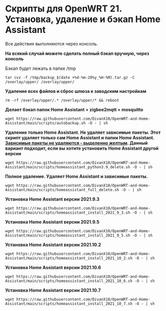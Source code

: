 # Скрипты для OpenWRT 21. Установка, удаление и бэкап Home Assistant 

Все действия выполняются через консоль.

__На всякий случай можете сделать полный бэкап вручную, через консоль__

Бэкап будет лежать в папке /tmp
```
tar cvz -f /tmp/backup_$(date +%d-%m-20%y_%H-%M).tar.gz -C /overlay/upper/ /overlay/upper/
```
__Удаление всех файлов и сброс шлюза к заводским настройкам__
```
rm -rf /overlay/upper/.* /overlay/upper/* && reboot
```

__Делает бэкап папок Home Assistant + zigbee2mqtt + mosquitto__
```
wget https://raw.githubusercontent.com/DivanX10/OpenWRT-and-Home-Assistant/main/scripts/autobackup.sh -O - | sh
```

__Удаление только Home Assistant. Не удаляет зависимые пакеты. Этот скрипт удаляет только сам Home Assistant и папки Home Assistant. [Зависимые пакеты не удаляются - выделенно желтым](https://github.com/openlumi/homeassistant_on_openwrt/blob/21.02/ha_install.sh#L33-L182). Данный вариант подходит, если вы хотите установить Home Assistant другой версии__ 

```
wget https://raw.githubusercontent.com/DivanX10/OpenWRT-and-Home-Assistant/main/scripts/homeassistant_python3.9_delete.sh -O - | sh
```

__Полное удаление. Удаляет Home Assistant и зависимые пакеты.__
```
wget https://raw.githubusercontent.com/DivanX10/OpenWRT-and-Home-Assistant/main/scripts/homeassistant_full_delete.sh -O - | sh
```

__Установка Home Assistant версии 2021.9.3__
```
wget https://raw.githubusercontent.com/DivanX10/OpenWRT-and-Home-Assistant/main/scripts/homeassistant_install_2021_9_3.sh -O - | sh
```

__Установка Home Assistant версии 2021.9.5__
```
wget https://raw.githubusercontent.com/DivanX10/OpenWRT-and-Home-Assistant/main/scripts/homeassistant_install_2021_9_5.sh -O - | sh
```

__Установка Home Assistant версии 2021.10.2__
```
wget https://raw.githubusercontent.com/DivanX10/OpenWRT-and-Home-Assistant/main/scripts/homeassistant_install_2021_10_2.sh -O - | sh
```

__Установка Home Assistant версии 2021.10.6__
```
wget https://raw.githubusercontent.com/DivanX10/OpenWRT-and-Home-Assistant/main/scripts/homeassistant_install_2021_10_6.sh -O - | sh
```

__Установка Home Assistant версии 2021.10.7__
```
wget https://raw.githubusercontent.com/DivanX10/OpenWRT-and-Home-Assistant/main/scripts/homeassistant_install_2021_10_7.sh -O - | sh
```


